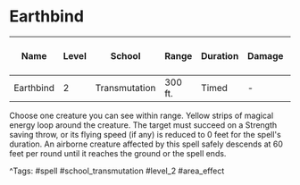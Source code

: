 # Earthbind

| Name | Level | School | Range | Duration | Damage | Save DC & Type |
|------|-------|--------|-------|----------|--------|----------------|
| Earthbind | 2 | Transmutation | 300 ft. | Timed | - | - |

Choose one creature you can see within range. Yellow strips of magical energy loop around the creature. The target must succeed on a Strength saving throw, or its flying speed (if any) is reduced to 0 feet for the spell's duration. An airborne creature affected by this spell safely descends at 60 feet per round until it reaches the ground or the spell ends.

^Tags: #spell #school_transmutation #level_2 #area_effect